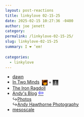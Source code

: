 ```yaml
---
layout: post-reactions
title: 𝚕𝚒𝚗𝚔𝚢𝚕𝚘𝚟𝚎 𝟶𝟸-𝟷𝟻-𝟸𝟻
date: 2025-02-15 10:27:36 -0400
author: joe jenett
category: 
permalink: /linkylove-02-15-25/
slug: linkylove-02-15-25
summary: I ❤️ ’em!

categories:
  - linkylove
---
```

<ul class="linkylove">
	<li><a title="dawn" href="https://dawnvoid.neocities.org/">dawn</a></li>
	<li><a title="From the digital garden of Anonymous" href="https://intwominds.blog/">In Two Minds</a>  &nbsp;<a href="https://pinboard.in/u:ramblinggit" title="thx Brad!"><img src="/images/brad.png" width="18" height="18" alt="thx Brad!" style="vertical-align:middle;"></a> + <a href="https://pinboard.in/u:mikael" title="thx mikael!"><img src="/images/mikael.png" width="18" height="18" alt="thx mikael!" style="vertical-align:middle;"></a></li>
	<li><a title="Tofutush" href="https://tofutush.neocities.org/">The Iron Ragdoll</a></li>
	<li style="margin-top:-6px;"><a title="Andy Hawthorne" href="https://andysblog.uk/">Andy's Blog</a>  <a title="source" href="https://stefanbohacek.online/@stefan"><span style="font-size:1.5em;color:blue;">&#8678;</span></a><br>&#8618;<a title="Photos | Andy's Blog" href="https://andysblog.uk/photos/">Photos</a><br>&#8618;<a title="street photography" href="https://andyhawthorne.uk/">Andy Hawthorne Photography</a></li>
	<li><a title="mesoscale" href="https://mesoscale.neocities.org/">mesoscale</a></li>
</ul>

<a style="display:none;" href="https://brid.gy/publish/mastodon"><small>(cross-posted to mastodon)</small></a>